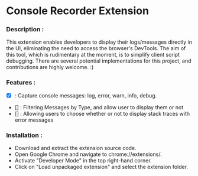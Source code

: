 # Console Recorder Extension

### Description :

This extension enables developers to display their logs/messages directly in the UI, eliminating the need to access the browser's DevTools.
The aim of this tool, which is rudimentary at the moment, is to simplify client script debugging. 
There are several potential implementations for this project, and contributions are highly welcome. :) 

### Features :

- [x] : Capture console messages: log, error, warn, info, debug.
- [] : Filtering Messages by Type, and allow user to display them or not
- [] : Allowing users to choose whether or not to display stack traces with error messages 

### Installation :

- Download and extract the extension source code.
- Open Google Chrome and navigate to chrome://extensions/.
- Activate "Developer Mode" in the top right-hand corner.
- Click on "Load unpackaged extension" and select the extension folder.

